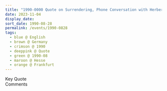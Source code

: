 ```yaml
---
title: "1990-0000 Quote on Surrendering, Phone Conversation with Herbert Reininger related to the Sausage Factory Equipment Purchase, Storage, and Selling, Frankfurt, Hesse, Germany"
date: 2023-11-04
display_date: 
sort_date: 1990-08-28
permalink: /events/1990-0828
tags:
  - blue @ English
  - brown @ Germany
  - crimson @ 1990
  - deeppink @ Quote
  - green @ 1990-08
  - maroon @ Hesse
  - orange @ Frankfurt
---
```


<wave-list>
  <list-title color="green" width="75">Key Quote</list-title>
  <list-item color="BlanchedAlmond"  width="200"></list-item>
  <list-item color="Lavender"></list-item>
  <list-item color="BlanchedAlmond"></list-item>
</wave-list>

<br>

<wave-list>
  <list-title color="green" width="75">Comments</list-title>
  <list-item color="BlanchedAlmond"  width="200"></list-item>
  <list-item color="Lavender"></list-item>
  <list-item color="BlanchedAlmond"></list-item>
</wave-list>